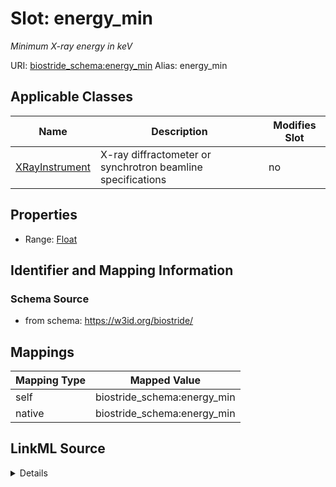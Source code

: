 

# Slot: energy_min 


_Minimum X-ray energy in keV_





URI: [biostride_schema:energy_min](https://w3id.org/biostride/schema/energy_min)
Alias: energy_min

<!-- no inheritance hierarchy -->





## Applicable Classes

| Name | Description | Modifies Slot |
| --- | --- | --- |
| [XRayInstrument](XRayInstrument.md) | X-ray diffractometer or synchrotron beamline specifications |  no  |






## Properties

* Range: [Float](Float.md)




## Identifier and Mapping Information






### Schema Source


* from schema: https://w3id.org/biostride/




## Mappings

| Mapping Type | Mapped Value |
| ---  | ---  |
| self | biostride_schema:energy_min |
| native | biostride_schema:energy_min |




## LinkML Source

<details>
```yaml
name: energy_min
description: Minimum X-ray energy in keV
from_schema: https://w3id.org/biostride/
rank: 1000
alias: energy_min
owner: XRayInstrument
domain_of:
- XRayInstrument
range: float

```
</details>